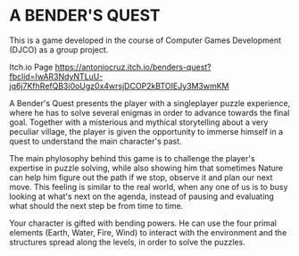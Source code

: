 # A BENDER'S QUEST

This is a game developed in the course of Computer Games Development (DJCO) as a group project.

Itch.io Page https://antoniocruz.itch.io/benders-quest?fbclid=IwAR3NdyNTLuU-jq6j7KfhRefQB3i0oUgz0x4wrsjDCOP2kBTOIEJy3M3wmKM

A Bender's Quest presents the player with a singleplayer puzzle experience, where he has to solve several enigmas in order to advance towards the final goal. Together with a misterious and mythical storytelling about a very peculiar village, the player is given the opportunity to immerse himself in a quest to understand the main character's past. 

The main phylosophy behind this game is to challenge the player's expertise in puzzle solving, while also showing him that sometimes Nature can help him figure out the path if we stop, observe it and plan our next move. This feeling is similar to the real world, when any one of us is to busy looking at what's next on the agenda, instead of pausing and evaluating what should the next step be from time to time.

Your character is gifted with bending powers. He can use the four primal elements (Earth, Water, Fire, Wind) to interact with the environment and the structures spread along the levels, in order to solve the puzzles.
